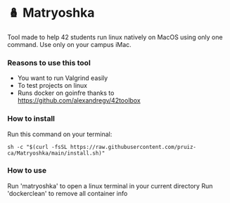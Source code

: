 # 🪆 Matryoshka
Tool made to help 42 students run linux natively on MacOS using only one command. Use only on your campus iMac.

### Reasons to use this tool
 - You want to run Valgrind easily
 - To test projects on linux
 - Runs docker on goinfre thanks to https://github.com/alexandregv/42toolbox

### How to install
Run this command on your terminal:
    
    sh -c "$(curl -fsSL https://raw.githubusercontent.com/pruiz-ca/Matryoshka/main/install.sh)"

### How to use
Run 'matryoshka' to open a linux terminal in your current directory
Run 'dockerclean' to remove all container info
